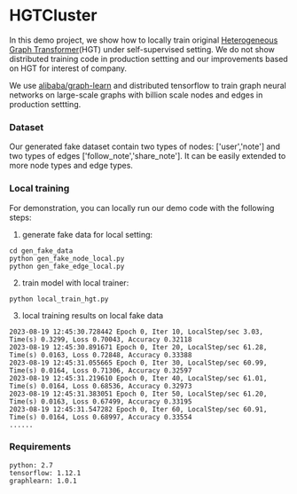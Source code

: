 
# HGTCluster
In this demo project, we show how to locally train original [Heterogeneous Graph Transformer](https://arxiv.org/pdf/2003.01332.pdf)(HGT) under self-supervised setting. We do not show distributed training code in production settting and our improvements based on HGT for interest of company. 

We use [alibaba/graph-learn](https://github.com/alibaba/graph-learn) and distributed tensorflow to train graph neural networks on large-scale graphs with billion scale nodes and edges in production settting.

### Dataset
Our generated fake dataset contain two types of nodes: ['user','note'] and two types of edges ['follow_note','share_note']. It can be easily extended to more node types and edge types.


### Local training 
For demonstration, you can locally run our demo code with the following steps:
1. generate fake data for local setting:
```
cd gen_fake_data
python gen_fake_node_local.py
python gen_fake_edge_local.py
 ```
2. train model with local trainer: 
```
python local_train_hgt.py
```
3. local training results on local fake data
```
2023-08-19 12:45:30.728442 Epoch 0, Iter 10, LocalStep/sec 3.03, Time(s) 0.3299, Loss 0.70043, Accuracy 0.32118
2023-08-19 12:45:30.891671 Epoch 0, Iter 20, LocalStep/sec 61.28, Time(s) 0.0163, Loss 0.72848, Accuracy 0.33388
2023-08-19 12:45:31.055665 Epoch 0, Iter 30, LocalStep/sec 60.99, Time(s) 0.0164, Loss 0.71306, Accuracy 0.32597
2023-08-19 12:45:31.219610 Epoch 0, Iter 40, LocalStep/sec 61.01, Time(s) 0.0164, Loss 0.68536, Accuracy 0.32973
2023-08-19 12:45:31.383051 Epoch 0, Iter 50, LocalStep/sec 61.20, Time(s) 0.0163, Loss 0.67499, Accuracy 0.33195
2023-08-19 12:45:31.547282 Epoch 0, Iter 60, LocalStep/sec 60.91, Time(s) 0.0164, Loss 0.68997, Accuracy 0.33554
......
```


### Requirements
```
python: 2.7
tensorflow: 1.12.1
graphlearn: 1.0.1
```
